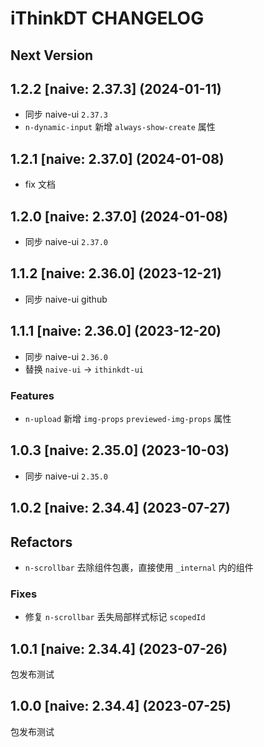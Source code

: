 # iThinkDT CHANGELOG

## Next Version

## 1.2.2 [naive: 2.37.3] (2024-01-11)

- 同步 naive-ui `2.37.3`
- `n-dynamic-input` 新增 `always-show-create` 属性

## 1.2.1 [naive: 2.37.0] (2024-01-08)

- fix 文档

## 1.2.0 [naive: 2.37.0] (2024-01-08)

- 同步 naive-ui `2.37.0`

## 1.1.2 [naive: 2.36.0] (2023-12-21)

- 同步 naive-ui github

## 1.1.1 [naive: 2.36.0] (2023-12-20)

- 同步 naive-ui `2.36.0`
- 替换 `naive-ui` -> `ithinkdt-ui`

### Features

- `n-upload` 新增 `img-props` `previewed-img-props` 属性

## 1.0.3 [naive: 2.35.0] (2023-10-03)

- 同步 naive-ui `2.35.0`

## 1.0.2 [naive: 2.34.4] (2023-07-27)

## Refactors

- `n-scrollbar` 去除组件包裹，直接使用 `_internal` 内的组件

### Fixes

- 修复 `n-scrollbar` 丢失局部样式标记 `scopedId`

## 1.0.1 [naive: 2.34.4] (2023-07-26)

包发布测试

## 1.0.0 [naive: 2.34.4] (2023-07-25)

包发布测试
